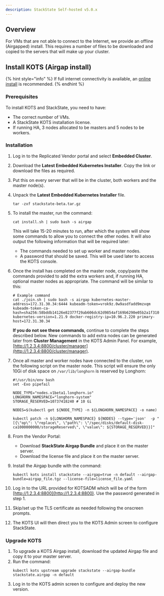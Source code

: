 ```yaml
---
description: StackState Self-hosted v5.0.x
---
```


## Overview

For VMs that are not able to connect to the Internet, we provide an offline (Airgapped) install. This requires a number of files to be downloaded and copied to the servers that will make up your cluster.

## Install KOTS (Airgap install)

{% hint style="info" %}
If full internet connectivity is available, an [online install](/setup/install-stackstate/kots-install/install_stackstate.md) is recommended.
{% endhint %}

### Prerequisites

To install KOTS and StackState, you need to have:

- The correct number of VMs.
- A StackState KOTS installation license.
- If running HA, 3 nodes allocated to be masters and 5 nodes to be workers.


### Installation

1. Log in to the Replicated Vendor portal and select **Embedded Cluster**.
1. Download the **Latest Embedded Kubernetes Installer**. Copy the link or download the files as required.
1. Put this on every server that will be in the cluster, both workers and the master node(s).
1. Unpack the **Latest Embedded Kubernetes Installer** file.
   ```
   tar -zxf stackstate-beta.tar.gz
   ```

1. To install the master, run the command:
   ```
   cat install.sh | sudo bash -s airgap
   ```

   This will take 15-20 minutes to run, after which the system will show some commands to allow you to connect the other nodes. It will also output the following information that will be required later:
   - The commands needed to set up worker and master nodes.
   - A password that should be saved. This will be used later to access the KOTS console.
     
1. Once the install has completed on the master node, copy/paste the commands provided to add the extra workers and, if running HA, optional master nodes as appropriate. The command will be similar to this:
   ```
   # Example command
   cat ./join.sh | sudo bash -s airgap kubernetes-master-address=172.31.30.34:6444 kubeadm-token=vrok9z.0w9asdfadd9mzxqm kubeadm-token-ca-hash=sha256:58bddb14126e82377f29ab606dc62d9854af169b6290e05b2a1f310ed1e75d38 kubernetes-version=1.21.9 docker-registry-ip=10.96.2.220 primary-host=172.31.30.34
   ```

   **If you do not see these commands**, continue to complete the steps described below. New commands to add extra nodes can be generated later from **Cluster Management** in the KOTS Admin Panel. For example, [http://1.2.3.4:8800/cluster/manager](http://1.2.3.4:8800/cluster/manager).

1. Once all master and worker nodes have connected to the cluster, run the following script on the master node. This script will ensure the only 10Gi of disk space on `/var/lib/longhorn` is reserved by Longhorn:
   ```
   #!/usr/bin/env bash
   set -Exo pipefail

   NODE_TYPE="nodes.v1beta1.longhorn.io"
   LONGHORN_NAMESPACE="longhorn-system"
   STORAGE_RESERVED=10737418240 # 10 Gi

   NODES=$(kubectl get ${NODE_TYPE} -n ${LONGHORN_NAMESPACE} -o name)

   kubectl patch -n ${LONGHORN_NAMESPACE} ${NODES} --type='json'  -p "[{\"op\": \"replace\", \"path\": \"/spec/disks/default-disk-ca1000000000/storageReserved\", \"value\": ${STORAGE_RESERVED}}]"
   ```  

1. From the Vendor Portal: 
   - Download **StackState Airgap Bundle** and place it on the master server. 
   - Download the license file and place it on the master server.

1. Install the Airgap bundle with the command:

   ```
   kubectl kots install stackstate --airgap=true -n default --airgap-bundle=airgap_file.tgz --license-file=license_file.yaml
   ```
  
1. Log in to the URL provided for KOTSADM which will be of the form [http://1.2.3.4:8800](http://1.2.3.4:8800). Use the password generated in step 1.

1. Skip/set up the TLS certificate as needed following the onscreen prompts.

1. The KOTS UI will then direct you to the KOTS Admin screen to configure StackState.
   
### Upgrade KOTS

1. To upgrade a KOTS Airgap install, download the updated Airgap file and copy it to your master server.
1. Run the command:
   ```
   kubectl kots upstream upgrade stackstate --airgap-bundle stackstate.airgap -n default
   ```
1. Log in to the KOTS admin screen to configure and deploy the new version.